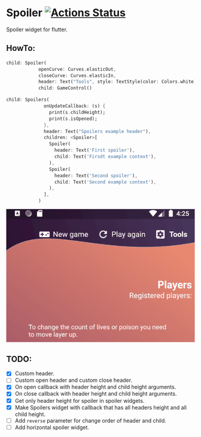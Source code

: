 # Spoiler [![Actions Status](https://github.com/Hecatoncheir/spoiler/workflows/check/badge.svg)](https://github.com/Hecatoncheir/spoiler/actions)

Spoiler widget for flutter.


## HowTo:
```dart
child: Spoiler(
            openCurve: Curves.elasticOut,
            closeCurve: Curves.elasticIn,
            header: Text("Tools", style: TextStyle(color: Colors.white)),
            child: GameControl()
```

```dart
child: Spoilers(
              onUpdateCallback: (s) {
                print(s.childHeight);
                print(s.isOpened);
              },
              header: Text("Spoilers example header"),
              children: <Spoiler>[
                Spoiler(
                  header: Text('First spoiler'),
                  child: Text('Firsdt example context'),
                ),
                Spoiler(
                  header: Text('Second spoiler'),
                  child: Text('Second example context'),
                ),
              ],
            )
```

![Spoiler preview gif](/preview/preview.gif)

## TODO:
 - [x] Custom header. 
 - [ ] Custom open header and custom close header.
 - [x] On open callback with header height and child height arguments.
 - [x] On close callback with header height and child height arguments.
 - [x] Get only header height for spoiler in spoiler widgets.
 - [x] Make Spoilers widget with callback that has all headers height and  all child height.
 - [ ] Add `reverse` parameter for change order of header and child.
 - [ ] Add horizontal spoiler widget.
